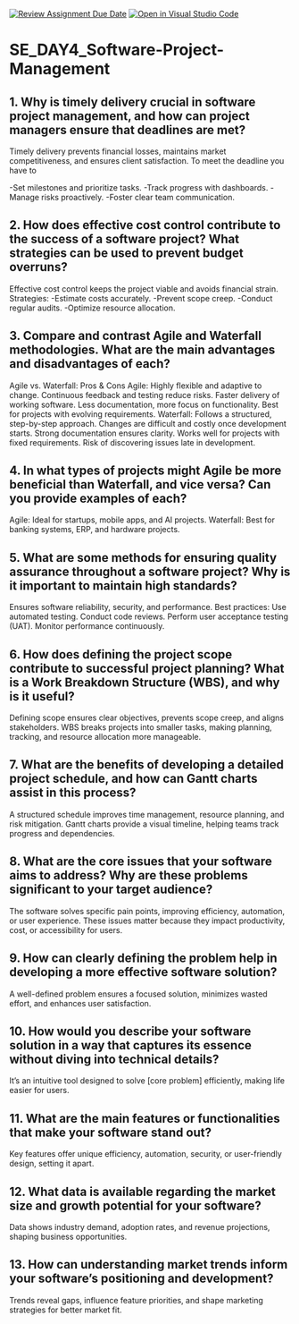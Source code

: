 [![Review Assignment Due Date](https://classroom.github.com/assets/deadline-readme-button-22041afd0340ce965d47ae6ef1cefeee28c7c493a6346c4f15d667ab976d596c.svg)](https://classroom.github.com/a/9pw6JKcu)
[![Open in Visual Studio Code](https://classroom.github.com/assets/open-in-vscode-2e0aaae1b6195c2367325f4f02e2d04e9abb55f0b24a779b69b11b9e10269abc.svg)](https://classroom.github.com/online_ide?assignment_repo_id=18468187&assignment_repo_type=AssignmentRepo)
# SE_DAY4_Software-Project-Management
## 1. Why is timely delivery crucial in software project management, and how can project managers ensure that deadlines are met?
Timely delivery prevents financial losses, maintains market competitiveness, and ensures client satisfaction.
To meet the deadline you have to 

-Set milestones and prioritize tasks.
-Track progress with dashboards.
-Manage risks proactively.
-Foster clear team communication.
## 2. How does effective cost control contribute to the success of a software project? What strategies can be used to prevent budget overruns?
Effective cost control keeps the project viable and avoids financial strain.
Strategies:
-Estimate costs accurately.
-Prevent scope creep.
-Conduct regular audits.
-Optimize resource allocation.
## 3. Compare and contrast Agile and Waterfall methodologies. What are the main advantages and disadvantages of each?
Agile vs. Waterfall: Pros & Cons
Agile:
Highly flexible and adaptive to change.
Continuous feedback and testing reduce risks.
Faster delivery of working software.
Less documentation, more focus on functionality.
Best for projects with evolving requirements.
Waterfall:
Follows a structured, step-by-step approach.
Changes are difficult and costly once development starts.
Strong documentation ensures clarity.
Works well for projects with fixed requirements.
Risk of discovering issues late in development.
## 4. In what types of projects might Agile be more beneficial than Waterfall, and vice versa? Can you provide examples of each?
Agile: Ideal for startups, mobile apps, and AI projects.
Waterfall: Best for banking systems, ERP, and hardware projects.
## 5. What are some methods for ensuring quality assurance throughout a software project? Why is it important to maintain high standards?
Ensures software reliability, security, and performance.
Best practices:
Use automated testing.
Conduct code reviews.
Perform user acceptance testing (UAT).
Monitor performance continuously.
## 6. How does defining the project scope contribute to successful project planning? What is a Work Breakdown Structure (WBS), and why is it useful?
Defining scope ensures clear objectives, prevents scope creep, and aligns stakeholders.
WBS breaks projects into smaller tasks, making planning, tracking, and resource allocation more manageable.
## 7. What are the benefits of developing a detailed project schedule, and how can Gantt charts assist in this process?
A structured schedule improves time management, resource planning, and risk mitigation.
Gantt charts provide a visual timeline, helping teams track progress and dependencies.
## 8. What are the core issues that your software aims to address? Why are these problems significant to your target audience?
The software solves specific pain points, improving efficiency, automation, or user experience.
These issues matter because they impact productivity, cost, or accessibility for users.
## 9. How can clearly defining the problem help in developing a more effective software solution?
A well-defined problem ensures a focused solution, minimizes wasted effort, and enhances user satisfaction.
## 10. How would you describe your software solution in a way that captures its essence without diving into technical details?
It’s an intuitive tool designed to solve [core problem] efficiently, making life easier for users.
## 11. What are the main features or functionalities that make your software stand out?
Key features offer unique efficiency, automation, security, or user-friendly design, setting it apart.
## 12. What data is available regarding the market size and growth potential for your software?
Data shows industry demand, adoption rates, and revenue projections, shaping business opportunities.
## 13. How can understanding market trends inform your software’s positioning and development?
Trends reveal gaps, influence feature priorities, and shape marketing strategies for better market fit.
